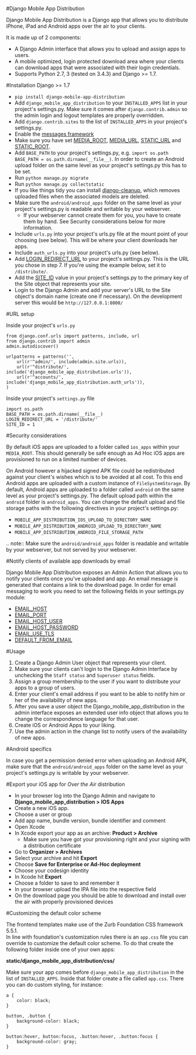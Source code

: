 #Django Mobile App Distribution

Django Mobile App Distribution is a Django app that allows you to distribute iPhone, iPad and Android apps over the air to your clients.

It is made up of 2 components:

* A Django Admin interface that allows you to upload and assign apps to users.
* A mobile optimized, login protected download area where your clients can download apps that were associated with their login credentials.
* Supports Python 2.7, 3 (tested on 3.4.3) and Django >= 1.7.

#Installation Django >= 1.7

- ``pip install django-mobile-app-distribution``
- Add ``django_mobile_app_distribution`` to your ``INSTALLED_APPS`` list in your project's settings.py. Make sure it comes after ``django.contrib.admin`` so the admin login and logout templates are properly overridden.
- Add ``django.contrib.sites`` to the list of ``INSTALLED_APPS`` in your project's settings.py.
- Enable the [messages framework][message_framework_17]
- Make sure you have set [MEDIA_ROOT][media_root_17], [MEDIA_URL][media_url_17], [STATIC_URL][static_url_17] and [STATIC_ROOT][static_root_17].
- Add ``BASE_PATH`` to your project's settings.py, e.g. ``import os.path BASE_PATH = os.path.dirname(__file__)``. In order to create an Android upload folder on the same level as your project's settings.py this has to be set.
- Run ``python manage.py migrate``
- Run ``python manage.py collectstatic``
- If you like things tidy you can install [django-cleanup][django_cleanup_17], which removes uploaded files when the associated models are deleted.
- Make sure the ``android/android_apps`` folder on the same level as your project's settings.py is readable and writable by your webserver.
	*  If your webserver cannot create them for you, you have to create them by hand.  See Security considerations below for more information.
- Include ``urls.py`` into your project's urls.py file at the mount point of your choosing (see below).  This will be where your client downloads her apps.
- Include ``auth_urls.py`` into your project's urls.py (see below).
- Add [LOGIN_REDIRECT_URL][login_redirect_url_17] to your project's settings.py.  This is the URL you chose in step 7.  If you're using the example below, set it to ``/distribute/``.
- Add the [SITE_ID][site_id_17] value in your project's settings.py to the primary key of the Site object that represents your site.
- Login to the Django Admin and add your server's URL to the Site object's domain name (create one if necessary). On the development server this would be ``http://127.0.0.1:8000/``

[site_id_17]: https://docs.djangoproject.com/en/1.7/ref/settings/#site-id
[django_cleanup_17]: https://github.com/un1t/django-cleanup
[login_redirect_url_17]: https://docs.djangoproject.com/en/1.7/ref/settings/#login-redirect-url
[message_framework_17]: https://docs.djangoproject.com/en/1.7/ref/contrib/messages/
[media_root_17]: https://docs.djangoproject.com/en/1.7/ref/settings/#media-root
[media_url_17]: https://docs.djangoproject.com/en/1.7/ref/settings/#media-url
[static_root_17]: https://docs.djangoproject.com/en/1.7/ref/settings/#static-root
[static_url_17]: https://docs.djangoproject.com/en/1.7/ref/settings/#static-url

#URL setup

Inside your project's `urls.py`

	from django.conf.urls import patterns, include, url
	from django.contrib import admin
	admin.autodiscover()

	urlpatterns = patterns('',
		url(r'^admin/', include(admin.site.urls)),
		url(r'^distribute/', include('django_mobile_app_distribution.urls')),
		url(r'^accounts/', include('django_mobile_app_distribution.auth_urls')),
	)


Inside your project's `settings.py` file

	import os.path
	BASE_PATH = os.path.dirname(__file__)
	LOGIN_REDIRECT_URL = '/distribute/'
	SITE_ID = 1

#Security considerations

By default iOS apps are uploaded to a folder called ``ios_apps`` within your ``MEDIA_ROOT``.
This should generally be safe enough as Ad Hoc iOS apps are provisioned to run on a limited number of devices.

On Android however a hijacked signed APK file could be redistributed against your client's wishes which is to be avoided at all cost.
To this end Android apps are uploaded with a custom instance of ``FileSystemStorage``. By default, Android apps are uploaded to a folder called ``android`` on the same level as your project's settings.py.  The default upload path within the ``android`` folder is ``android_apps``.
You can change the default upload and file storage paths with the following directives in your project's settings.py:

* `MOBILE_APP_DISTRIBUTION_IOS_UPLOAD_TO_DIRECTORY_NAME`
* `MOBILE_APP_DISTRIBUTION_ANDROID_UPLOAD_TO_DIRECTORY_NAME`
* `MOBILE_APP_DISTRIBUTION_ANDROID_FILE_STORAGE_PATH`

.. note:: Make sure the ``android/android_apps`` folder is readable and writable by your webserver, but not served by your webserver.

#Notify clients of available app downloads by email

Django Mobile App Distribution exposes an Admin Action that allows you to notify your clients once you've uploaded and app.
An email message is generated that contains a link to the download page.
In order for email messaging to work you need to set the following fields in your settings.py module:

* [EMAIL_HOST][EMAIL_HOST]
* [EMAIL_PORT][EMAIL_PORT]
* [EMAIL_HOST_USER][EMAIL_HOST_USER]
* [EMAIL_HOST_PASSWORD][EMAIL_HOST_PASSWORD]
* [EMAIL_USE_TLS][EMAIL_USE_TLS]
* [DEFAULT_FROM_EMAIL][DEFAULT_FROM_EMAIL]

[EMAIL_HOST]: https://docs.djangoproject.com/en/1.4/ref/settings/#std:setting-EMAIL_HOST
[EMAIL_PORT]: https://docs.djangoproject.com/en/1.4/ref/settings/#std:setting-EMAIL_PORT
[EMAIL_HOST_USER]: https://docs.djangoproject.com/en/1.4/ref/settings/#std:setting-EMAIL_HOST_USER
[EMAIL_HOST_PASSWORD]: https://docs.djangoproject.com/en/1.4/ref/settings/#std:setting-EMAIL_HOST_PASSWORD
[EMAIL_USE_TLS]: https://docs.djangoproject.com/en/1.4/ref/settings/#std:setting-EMAIL_USE_TLS
[DEFAULT_FROM_EMAIL]: https://docs.djangoproject.com/en/1.4/ref/settings/#std:setting-DEFAULT_FROM_EMAIL


#Usage

1. Create a Django Admin User object that represents your client.
2. Make sure your clients can't login to the Django Admin Interface by unchecking the ``Staff status`` and ``Superuser status`` fields.
3. Assign a group membership to the user if you want to distribute your apps to a group of users.
4. Enter your client's email address if you want to be able to notify him or her of the availability of new apps.
5. After you save a user object the Django_mobile_app_distribution in the admin interface exposes an extended user info object that allows you to change the correspondence language for that user.
6. Create iOS or Android Apps to your liking.
7. Use the admin action in the change list to notify users of the availability of new apps.

#Android specifics

In case you get a permission denied error when uploading an Android APK, make sure that the ``android/android_apps`` folder on the same level as your project's settings.py is writable by your webserver.


#Export your iOS app for *Over the Air* distribution

* In your browser log into the Django Admin and navigate to **Django_mobile_app_distribution > IOS Apps**
* Create a new iOS app.
* Choose a user or group
* Add app name, bundle version, bundle identifier and comment
* Open Xcode
* In Xcode export your app as an archive: **Product > Archive**
	* Make sure you have got your provisioning right and your signing with a distribution certificate
* Go to **Organizer > Archives**
* Select your archive and hit **Export**
* Choose **Save for Enterprise or Ad-Hoc deployment**
* Choose your codesign identity
* In Xcode hit **Export**
* Choose a folder to save to and remember it
* In your browser upload the IPA file into the respective field
* On the download page you should be able to download and install over the air with properly provisioned devices


#Customizing the default color scheme

The frontend templates make use of the Zurb Foundation CSS framework 5.5.1.  
In line with foundation's customization rules there is an ``app.css`` file you can override to customize the default color scheme.
To do that create the following folder inside one of your own apps:

**static/django_mobile_app_distribution/css/**

Make sure your app comes before ``django_mobile_app_distribution`` in the list of ``INSTALLED_APPS``.
Inside that folder create a file called ``app.css``. There you can do custom styling, for instance:

	a {
	    color: black;
	}

	button, .button {
	    background-color: black;
	}

	button:hover, button:focus, .button:hover, .button:focus {
	    background-color: gray;
	}


